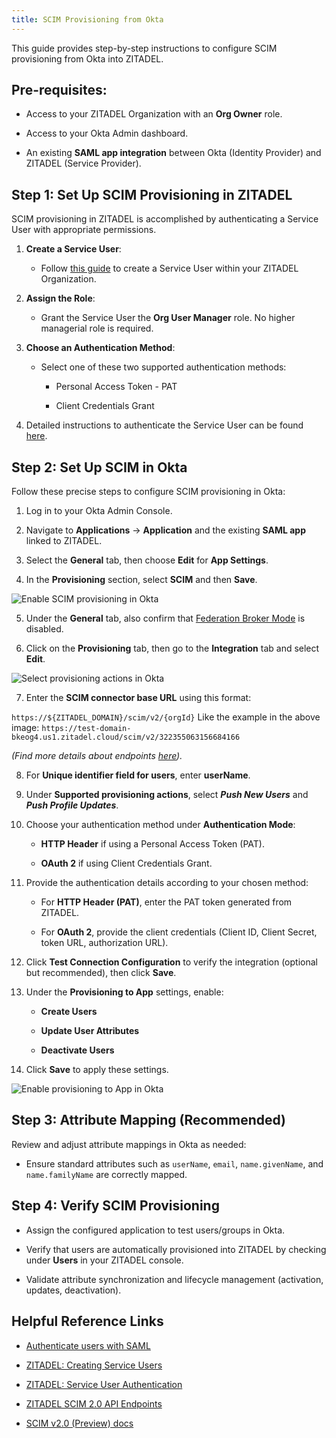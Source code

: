 ```yaml
---
title: SCIM Provisioning from Okta
---
```


This guide provides step-by-step instructions to configure SCIM provisioning from Okta into ZITADEL.

## Pre-requisites:

* Access to your ZITADEL Organization with an **Org Owner** role.

* Access to your Okta Admin dashboard.

* An existing **SAML app integration** between Okta (Identity Provider) and ZITADEL (Service Provider).

## Step 1: Set Up SCIM Provisioning in ZITADEL

SCIM provisioning in ZITADEL is accomplished by authenticating a Service User with appropriate permissions.

1. **Create a Service User**:

   * Follow [this guide](https://zitadel.com/docs/guides/manage/console/users) to create a Service User within your ZITADEL Organization.

2. **Assign the Role**:

   * Grant the Service User the **Org User Manager** role. No higher managerial role is required.

3. **Choose an Authentication Method**:

   * Select one of these two supported authentication methods:

     * Personal Access Token \- PAT

     * Client Credentials Grant

4. Detailed instructions to authenticate the Service User can be found [here](https://zitadel.com/docs/guides/integrate/service-users/authenticate-service-users).

## Step 2: Set Up SCIM in Okta

Follow these precise steps to configure SCIM provisioning in Okta:

1. Log in to your Okta Admin Console.

2. Navigate to **Applications** → **Application** and the existing **SAML app** linked to ZITADEL.

3. Select the **General** tab, then choose **Edit** for **App Settings**.

4. In the **Provisioning** section, select **SCIM** and then **Save**.

<img src="/docs/img/manage/users/enable-scim-provisioning.png" alt="Enable SCIM provisioning in Okta"/> 

5. Under the **General** tab, also confirm that [Federation Broker Mode](https://help.okta.com/en-us/content/topics/apps/apps-fbm-main.htm) is disabled.

6. Click on the **Provisioning** tab, then go to the **Integration** tab and select **Edit**.

<img src="/docs/img/manage/users/select-provisioning-actions.png" alt="Select provisioning actions in Okta"/>

7. Enter the **SCIM connector base URL** using this format:

```https://${ZITADEL_DOMAIN}/scim/v2/{orgId}```
Like the example in the above image: 
```https://test-domain-bkeog4.us1.zitadel.cloud/scim/v2/322355063156684166```

*(Find more details about endpoints [here](https://zitadel.com/docs/apis/scim2#supported-endpoints)).*

8. For **Unique identifier field for users**, enter **userName**.

9. Under **Supported provisioning actions**, select ***Push New Users*** and ***Push Profile Updates***.

10. Choose your authentication method under **Authentication Mode**:

    * **HTTP Header** if using a Personal Access Token (PAT).

    * **OAuth 2** if using Client Credentials Grant.

11. Provide the authentication details according to your chosen method:

    * For **HTTP Header (PAT)**, enter the PAT token generated from ZITADEL.

    * For **OAuth 2**, provide the client credentials (Client ID, Client Secret, token URL, authorization URL).

12. Click **Test Connection Configuration** to verify the integration (optional but recommended), then click **Save**.

13. Under the **Provisioning to App** settings, enable:

    * **Create Users**

    * **Update User Attributes**

    * **Deactivate Users**

14. Click **Save** to apply these settings.

<img src="/docs/img/manage/users/provisioning-to-app.png" alt="Enable provisioning to App in Okta"/>

## Step 3: Attribute Mapping (Recommended)

Review and adjust attribute mappings in Okta as needed:

* Ensure standard attributes such as `userName`, `email`, `name.givenName`, and `name.familyName` are correctly mapped.


## Step 4: Verify SCIM Provisioning

* Assign the configured application to test users/groups in Okta.

* Verify that users are automatically provisioned into ZITADEL by checking under **Users** in your ZITADEL console.

* Validate attribute synchronization and lifecycle management (activation, updates, deactivation).

## Helpful Reference Links

* [Authenticate users with SAML](https://zitadel.com/docs/guides/integrate/login/saml)

* [ZITADEL: Creating Service Users](https://zitadel.com/docs/guides/manage/console/users)

* [ZITADEL: Service User Authentication](https://zitadel.com/docs/guides/integrate/service-users/authenticate-service-users)

* [ZITADEL SCIM 2.0 API Endpoints](https://zitadel.com/docs/apis/scim2)

* [SCIM v2.0 (Preview) docs](https://zitadel.com/docs/guides/manage/user/scim2)